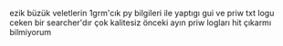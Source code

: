 ezik büzük veletlerin 1grm'cık py bilgileri ile yaptıgı gui ve priw txt logu ceken bir searcher'dır çok kalitesiz önceki ayın priw logları hit çıkarmı bilmiyorum
